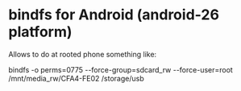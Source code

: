 # bindfs for Android (android-26 platform)

Allows to do at rooted phone something like:

bindfs -o perms=0775 --force-group=sdcard_rw --force-user=root /mnt/media_rw/CFA4-FE02 /storage/usb
